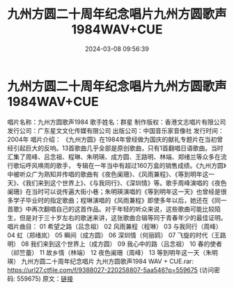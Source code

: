 ﻿---
title: 九州方圆二十周年纪念唱片九州方圆歌声1984WAV+CUE
date: 2024-03-08 09:56:39
categories: WAV车载音乐、镜像
tags: 华语中文
---
# 九州方圆二十周年纪念唱片九州方圆歌声1984WAV+CUE

唱片名称：九州方圆歌声1984
歌手姓名：群星
制作版权：香港文志唱片有限公司
发行公司：广东星文文化传媒有限公司
出版公司：中国音乐家音像社
发行时间：2004年
唱片介绍：
《九州方圆》在1984年曾经做为国庆的献礼专题片在当初曾经引起巨大的反响。13首歌曲几乎全部是原创歌曲，只有1首翻唱日语歌曲。当时汇集了周峰、吕念祖、程琳、朱明瑛、成方圆、王路明、林端、郑绪兰等众多在流行歌坛呼风唤雨的歌手，
专辑在一年当中有超过160万盒的销售成绩。《九州方圆》中被听众广为熟知并传唱的歌曲有《夜色阑珊》、《风雨兼程》、《等到明年这一天》、《我们来到这个世界上》、《与我同行》、《深圳情》等。歌手周峰演唱的《夜色阑珊》在当时可以说传遍大街小巷；朱明瑛演唱的《等到明年这一天》也曾经是很多学子毕业时的指定歌曲；程琳演唱的《风雨兼程》即使多年以后，她还在《同一首歌》中再次翻唱自己的这首作品。对于年轻的听众来说，这些歌曲可能比较陌生，但是对于三十岁左右的歌迷来讲，这张歌曲合辑等同于青春年少的最佳证明。
唱片曲目：
01 希望之路（吕念祖）
02 风雨兼程（程琳）
03 与我同行（周峰）
04 虹（郑绪岚）
05 瞬间（成方圆）
06 深圳情（何丽鸥）
07 飞旋的时代（王路明）
08 我们来到这个世界上（成方圆）
09 我心中的路（吕念祖）
10 春的使者（祁竺蕾）
11 故乡情（林端）
12 夜色阑珊（周峰）
13 等到明年这一天（朱明瑛）
九州方圆二十周年纪念唱片 九州方圆歌声1984 WAV + CUE.rar: https://url27.ctfile.com/f/9388027-220258807-5aa546?p=559675
(访问密码: 559675)
原文：[链接](https://blog.sina.com.cn/s/blog_1647c7e76010314ma.html)